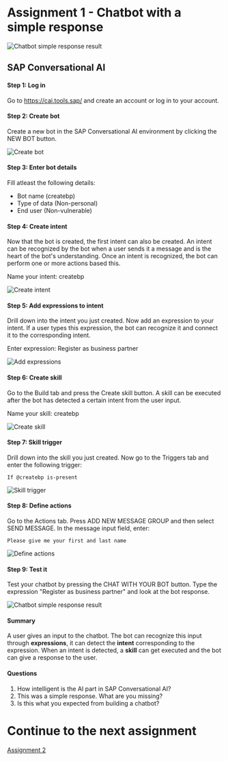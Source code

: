 # Assignment 1 - Chatbot with a simple response

![Chatbot simple response result](https://github.com/iemkek/SAP_Conversational_AI_Assignments/blob/master/img/simpleResponseTest.png)

## SAP Conversational AI

#### Step 1: Log in
Go to https://cai.tools.sap/ and create an account or log in to your account.

#### Step 2: Create bot
Create a new bot in the SAP Conversational AI environment by clicking the NEW BOT button.

![Create bot](https://github.com/iemkek/SAP_Conversational_AI_Assignments/blob/master/img/simpleResponse1.png)

#### Step 3: Enter bot details
Fill atleast the following details:
- Bot name (createbp)
- Type of data (Non-personal)
- End user (Non-vulnerable)

#### Step 4: Create intent
Now that the bot is created, the first intent can also be created. An intent can be recognized by the bot when a user sends it a message and is the heart of the bot's understanding. Once an intent is recognized, the bot can perform one or more actions based this.

Name your intent: createbp

![Create intent](https://github.com/iemkek/SAP_Conversational_AI_Assignments/blob/master/img/simpleResponse3.png)

#### Step 5: Add expressions to intent
Drill down into the intent you just created. Now add an expression to your intent. If a user types this expression, the bot can recognize it and connect it to the corresponding intent.

Enter expression: Register as business partner

![Add expressions](https://github.com/iemkek/SAP_Conversational_AI_Assignments/blob/master/img/simpleResponse4.png)

#### Step 6: Create skill
Go to the Build tab and press the Create skill button. A skill can be executed after the bot has detected a certain intent from the user input.

Name your skill: createbp

![Create skill](https://github.com/iemkek/SAP_Conversational_AI_Assignments/blob/master/img/simpleResponse5.png)

#### Step 7: Skill trigger
Drill down into the skill you just created. Now go to the Triggers tab and enter the following trigger:

```
If @createbp is-present
```

![Skill trigger](https://github.com/iemkek/SAP_Conversational_AI_Assignments/blob/master/img/simpleResponse6.png)

#### Step 8: Define actions
Go to the Actions tab. Press ADD NEW MESSAGE GROUP and then select SEND MESSAGE. In the message input field, enter:

```
Please give me your first and last name
```
![Define actions](https://github.com/iemkek/SAP_Conversational_AI_Assignments/blob/master/img/simpleResponse7.png)

#### Step 9: Test it
Test your chatbot by pressing the CHAT WITH YOUR BOT button. Type the expression "Register as business partner" and look at the bot response.

![Chatbot simple response result](https://github.com/iemkek/SAP_Conversational_AI_Assignments/blob/master/img/simpleResponseTest.png)

#### Summary

A user gives an input to the chatbot. The bot can recognize this input through **expressions**, it can detect the **intent** corresponding to the expression. When an intent is detected, a **skill** can get executed and the bot can give a response to the user.

#### Questions

1.	How intelligent is the AI part in SAP Conversational AI?
2.	This was a simple response. What are you missing?
3.	Is this what you expected from building a chatbot?

# Continue to the next assignment
[Assignment 2](https://github.com/iemkek/SAP_Conversational_AI_Assignments/tree/2_Chatbot_with_response_from_webhook)
